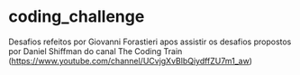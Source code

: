 # coding_challenge

Desafios refeitos por Giovanni Forastieri apos assistir os desafios propostos por Daniel Shiffman do canal The Coding Train (https://www.youtube.com/channel/UCvjgXvBlbQiydffZU7m1_aw)
